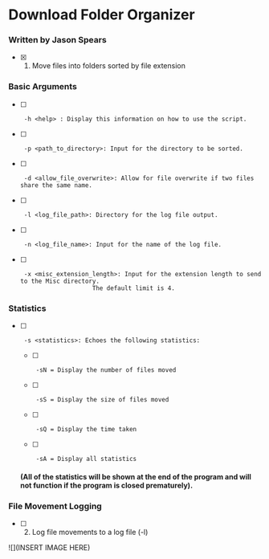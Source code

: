 # Download Folder Organizer

### Written by Jason Spears

- [x] 1.  Move files into folders sorted by file extension

### Basic Arguments

- [ ]      -h <help> : Display this information on how to use the script.
- [ ]      -p <path_to_directory>: Input for the directory to be sorted.
- [ ]      -d <allow_file_overwrite>: Allow for file overwrite if two files share the same name.
- [ ]      -l <log_file_path>: Directory for the log file output.
- [ ]      -n <log_file_name>: Input for the name of the log file.
- [ ]      -x <misc_extension_length>: Input for the extension length to send to the Misc directory.
                          The default limit is 4.

### Statistics

- [ ]      -s <statistics>: Echoes the following statistics:

  - [ ]      -sN = Display the number of files moved
  - [ ]      -sS = Display the size of files moved
  - [ ]      -sQ = Display the time taken
  - [ ]      -sA = Display all statistics

  #### (All of the statistics will be shown at the end of the program and will not function if the program is closed prematurely).

### File Movement Logging

- [ ] 2.  Log file movements to a log file (-l)

![](INSERT IMAGE HERE)

